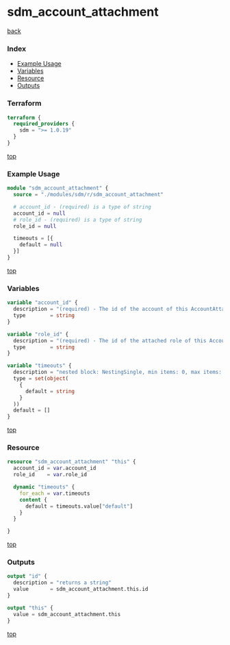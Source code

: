# sdm_account_attachment

[back](../sdm.md)

### Index

- [Example Usage](#example-usage)
- [Variables](#variables)
- [Resource](#resource)
- [Outputs](#outputs)

### Terraform

```terraform
terraform {
  required_providers {
    sdm = ">= 1.0.19"
  }
}
```

[top](#index)

### Example Usage

```terraform
module "sdm_account_attachment" {
  source = "./modules/sdm/r/sdm_account_attachment"

  # account_id - (required) is a type of string
  account_id = null
  # role_id - (required) is a type of string
  role_id = null

  timeouts = [{
    default = null
  }]
}
```

[top](#index)

### Variables

```terraform
variable "account_id" {
  description = "(required) - The id of the account of this AccountAttachment."
  type        = string
}

variable "role_id" {
  description = "(required) - The id of the attached role of this AccountAttachment."
  type        = string
}

variable "timeouts" {
  description = "nested block: NestingSingle, min items: 0, max items: 0"
  type = set(object(
    {
      default = string
    }
  ))
  default = []
}
```

[top](#index)

### Resource

```terraform
resource "sdm_account_attachment" "this" {
  account_id = var.account_id
  role_id    = var.role_id

  dynamic "timeouts" {
    for_each = var.timeouts
    content {
      default = timeouts.value["default"]
    }
  }

}
```

[top](#index)

### Outputs

```terraform
output "id" {
  description = "returns a string"
  value       = sdm_account_attachment.this.id
}

output "this" {
  value = sdm_account_attachment.this
}
```

[top](#index)